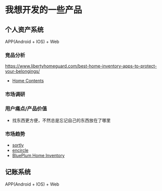 # 我想开发的一些产品

## 个人资产系统

APP(Android + IOS) + Web

### 竞品分析
https://www.libertyhomeguard.com/best-home-inventory-apps-to-protect-your-belongings/
- [Home Contents](https://apps.apple.com/us/app/home-contents/id420151922)

### 市场调研

### 用户痛点/产品价值

- 找东西更方便，不然总是忘记自己的东西放在了哪里

### 市场趋势

- [sortly](https://www.sortly.com/)
- [encircle](https://www.getencircle.com/)
- [BluePlum Home Inventory](https://www.blueplum.com/)


## 记账系统

APP(Android + IOS) + Web


